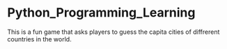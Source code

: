 # Python_Programming_Learning
This is a fun game that asks players to guess the capita cities of diffrerent countries in the world.
